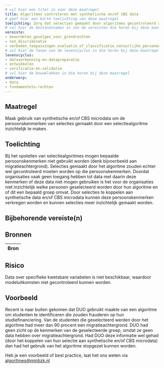 ```yaml
---
# vul hier een titel in voor deze maatregel
title: Algoritmes controleren met synthetische en/of CBS data
# geef hier een korte toelichting van deze maatregel
toelichting: Zorg dat selecties gemaakt door algoritmes gecontroleerd worden op achtergrondkenmerken met behulp van synthetische en/of CBS microdata, zodat het inzichtelijk wordt welke groepen door het algoritme worden geselecteerd.
# vul hier de bestandsnamen in van de vereisten die horen bij deze maatregel
vereiste:
- beoordelen_gevolgen_voor_grondrechten
- non_discriminatie
- verboden_toepassingen_evaluatie_of_classificatie_natuurlijke_personen_of_groepen_personen
# vul hier de fasen van de levenscyclus in die horen bij deze maatregel
levenscyclus: 
- dataverkenning-en-datapreparatie
- ontwikkelen
- verificatie-en-validatie
# vul hier de bouwblokken in die horen bij deze maatregel
onderwerp: 
- data
- fundamentele-rechten
---
```


<!-- Let op! onderstaande regel met 'tags' niet weghalen! Deze maakt automatisch de knopjes op basis van de metadata  -->
<!-- tags -->

## Maatregel
<!-- Vul hier een omschrijving in van wat deze maatregel inhoudt. -->
Maak gebruik van synthetische en/of CBS microdata om de persoonskenmerken van selecties gemaakt door een selectiealgoritme inzichtelijk te maken.

## Toelichting 
<!-- Geef hier een toelichting van deze maatregel -->
Bij het opstellen van selectiealgoritmes mogen bepaalde persoonskenmerken niet gebruikt worden (denk bijvoorbeeld aan migratieachtergrond). Selecties gemaakt door het algoritme zouden echter wel gecontroleerd moeten worden op die persoonskenmerken. Doordat organisaties vaak geen toegang hebben tot data met daarin deze kenmerken of deze data niet mogen gebruiken is het voor de organisaties niet inzichtelijk welke personen geselecteerd worden door hun algoritme en of dit een bepaald groep omvat. Door selecties te koppelen aan synthetische data en/of CBS microdata kunnen deze persoonskenmerken verkregen worden en kunnen selecties meer inzichtelijk gemaakt worden.

## Bijbehorende vereiste(n)
<!-- Hier volgt een lijst met vereisten op basis van de in de metadata ingevulde vereiste -->

<!-- Let op! onderstaande regel met 'list_vereisten_on_maatregelen_page' niet weghalen! Deze maakt automatisch een lijst van bijbehorende verseisten op basis van de metadata  -->
<!-- list_vereisten_on_maatregelen_page -->

## Bronnen 
<!-- Vul hier de relevante bronnen in voor deze maatregel -->

| Bron                        |
|-----------------------------|


## Risico 
<!-- vul hier het specifieke risico in dat kan worden gemitigeerd met behulp van deze maatregel -->

Data over specifieke kwetsbare variabelen is niet beschikbaar, waardoor modeluitkomsten niet gecontroleerd kunnen worden.

## Voorbeeld
<!-- Voeg hier een voorbeeld toe, door er bijvoorbeeld naar te verwijzen -->

Recent is naar buiten gekomen dat DUO gebruikt maakte van een algoritme om studenten te identificeren die zouden frauderen op hun studiefinanciering. Van de studenten die geselecteerd werden door het algoritme had meer dan 90 procent een migratieachtergrond. DUO had geen zicht op de kenmerken van de geselecteerde groep, omdat ze geen data hebben over migratieachtergrond. Had DUO deze informatie wel gehad (door het koppelen van hun selectie aan synthetische en/of CBS microdata) dan had het gebruik van het algoritme stopgezet kunnen worden.

Heb je een voorbeeld of best practice, laat het ons weten via [algoritmes@minbzk.nl](mailto:algoritmes@minbzk.nl)

